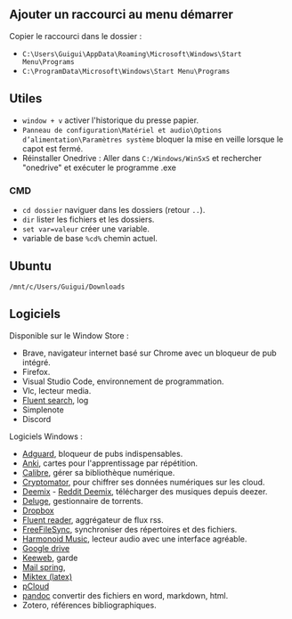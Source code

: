 ## Ajouter un raccourci au menu démarrer 

Copier le raccourci dans le dossier :
  * `C:\Users\Guigui\AppData\Roaming\Microsoft\Windows\Start Menu\Programs`
  * `C:\ProgramData\Microsoft\Windows\Start Menu\Programs`

## Utiles

* `window + v` activer l'historique du presse papier.
* `Panneau de configuration\Matériel et audio\Options d’alimentation\Paramètres système` bloquer la mise en veille lorsque le capot est fermé.
* Réinstaller Onedrive : Aller dans `C:/Windows/WinSxS` et rechercher "onedrive" et exécuter le programme .exe

### CMD

* `cd dossier` naviguer dans les dossiers (retour `..`).
* `dir` lister les fichiers et les dossiers.
* `set var=valeur` créer une variable.
* variable de base `%cd%` chemin actuel.

## Ubuntu

`/mnt/c/Users/Guigui/Downloads`

## Logiciels

Disponible sur le Window Store :

* Brave, navigateur internet basé sur Chrome avec un bloqueur de pub intégré.
* Firefox.
* Visual Studio Code, environnement de programmation.
* Vlc, lecteur media.
* [Fluent search](https://www.fluentsearch.net/), log
* Simplenote
* Discord

Logiciels Windows :

* [Adguard](https://adguard.com/en/download.html), bloqueur de pubs indispensables.
* [Anki](https://apps.ankiweb.net/), cartes pour l'apprentissage par répétition.
* [Calibre](https://calibre-ebook.com/download), gérer sa bibliothèque numérique.
* [Cryptomator](https://cryptomator.org/downloads/), pour chiffrer ses données numériques sur les cloud.
* [Deemix](https://deemix.app/gui) - [Reddit Deemix](https://www.reddit.com/r/deemix/), télécharger des musiques depuis deezer.
* [Deluge](https://deluge-torrent.org/), gestionnaire de torrents.
* [Dropbox](https://www.dropbox.com/)
* [Fluent reader](https://github.com/yang991178/fluent-reader/releases), aggrégateur de flux rss.
* [FreeFileSync](https://freefilesync.org/download.php), synchroniser des répertoires et des fichiers.
* [Harmonoid Music](https://harmonoid.com/), lecteur audio avec une interface agréable.
* [Google drive](https://www.google.com/drive/download/)
* [Keeweb](https://keeweb.info/), garde
* [Mail spring](https://github.com/Foundry376/Mailspring), 
* [Miktex (latex)](https://miktex.org/)
* [pCloud](https://www.pcloud.com/fr/download-free-online-cloud-file-storage.html)
* [pandoc](https://pandoc.org/) convertir des fichiers en word, markdown, html.
* Zotero, références bibliographiques.
